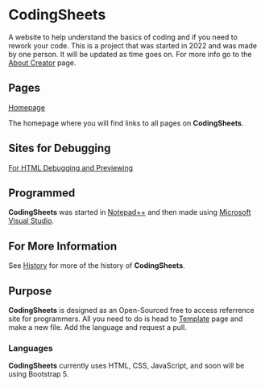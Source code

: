 # CodingSheets
A website to help understand the basics of coding and if you need to rework your code.
This is a project that was started in 2022 and was made by one person. It will be updated as time goes on. 
For more info go to the [About Creator](about_creator.html) page.

## Pages
[Homepage](homepage.html)

The homepage where you will find links to all pages on **CodingSheets**.


 ## Sites for Debugging
 [For HTML Debugging and Previewing](https://html.onlineviewer.net/)

 ## Programmed
 **CodingSheets** was started in [Notepad++](https://notepad-plus-plus.org/) and then made using [Microsoft Visual Studio](https://visualstudio.microsoft.com/).

 ## For More Information
 See [History](history.html) for more of the history of **CodingSheets**.

## Purpose
**CodingSheets** is designed as an Open-Sourced free to access referrence site for programmers. All you need to do is head to [Template](template.html) page and make a new file. Add the language and request a pull.
### Languages
**CodingSheets** currently uses HTML, CSS, JavaScript, and soon will be using Bootstrap 5.
